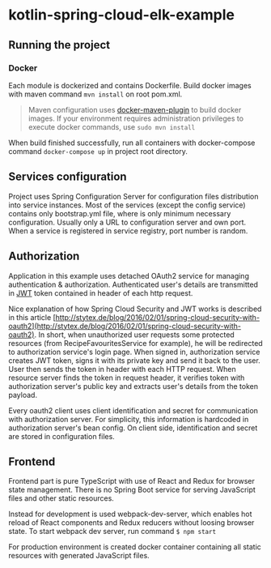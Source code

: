 # kotlin-spring-cloud-elk-example

## Running the project

### Docker
Each module is dockerized and contains Dockerfile. Build docker images with maven command `mvn install` on root pom.xml. 
> Maven configuration uses [docker-maven-plugin](https://github.com/spotify/docker-maven-plugin) to build docker images. If your environment requires administration privileges to execute docker commands, use `sudo mvn install`

When build finished successfully, run all containers with docker-compose command `docker-compose up` in project root directory.

## Services configuration

Project uses Spring Configuration Server for configuration files distribution into service instances. Most of the services (except the config service) contains only bootstrap.yml file, where is only minimum necessary configuration. 
Usually only a URL to configuration server and own port. When a service is registered in service registry, port number is random.

## Authorization

Application in this example uses detached OAuth2 service for managing authentication & authorization. Authenticated
user's details are transmitted in [JWT](https://jwt.io/) token contained in header of each http request. 

Nice explanation of how Spring Cloud Security and JWT works is described in this article [http://stytex.de/blog/2016/02/01/spring-cloud-security-with-oauth2](http://stytex.de/blog/2016/02/01/spring-cloud-security-with-oauth2).
In short, when unauthorized user requests some protected resources (from RecipeFavouritesService for example), he will be redirected
to authorization service's login page. When signed in, authorization service creates JWT token, signs it with its private key and
send it back to the user. User then sends the token in header with each HTTP request. When resource server finds the token in
request header, it verifies token with authorization server's public key and extracts user's details from the token payload.

Every oauth2 client uses client identification and secret for communication with authorization server. For simplicity, this information
is hardcoded in authorization server's bean config. On client side, identification and secret are stored in configuration files.

## Frontend

Frontend part is pure TypeScript with use of React and Redux for browser state management. There is no Spring Boot service
for serving JavaScript files and other static resources. 

Instead for development is used webpack-dev-server, which enables hot reload of React components and Redux reducers without loosing browser state.
To start webpack dev server, run command ``$ npm start``

For production environment is created docker container containing all static resources with generated JavaScript files.